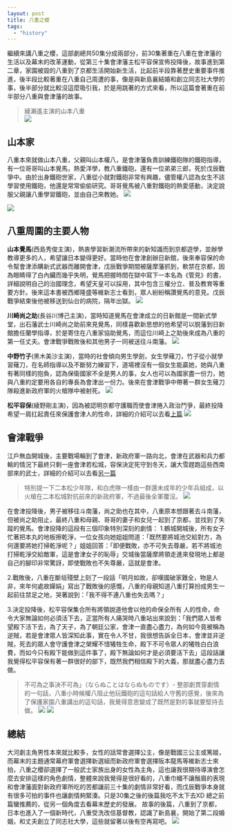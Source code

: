 ```yaml
---
layout: post
title: 八重之櫻
tags: 
  - "history"
---
```


繼續來講八重之櫻，這部劇總共50集分成兩部分，前30集著重在八重在會津藩的生活以及幕末的改革運動，從第三十集會津藩主松平容保宣佈投降後，故事進到第二章，家園被毀的八重到了京都生活開始新生活，比起前半段靠著歷史重要事件推進，後半段比較著重在八重自己周遭的事，像是與新島襄結婚和創立同志社大學的事，後半部分就比較沒這麼吸引我，於是用跳著的方式來看，所以這篇會著重在前半部分八重與會津藩的故事。  
  
  
  
> 綾瀨遙主演的山本八重  
![](https://i.imgur.com/D3YeLos.jpg)

## 山本家
八重本來就做山本八重，父親叫山本權八，是會津藩負責訓練鐵砲隊的鐵砲指導，有一位哥哥叫山本覺馬，熱愛洋學，教八重鐵砲，還有一位弟弟三郎，死於戊辰戰爭中。由於出身鐵砲世家，八重從小就對鐵砲非常有興趣，儘管權八認為女生不該學習使用鐵砲，他還是常常偷偷研究。哥哥覺馬被八重對鐵砲的熱愛感動，決定說服父親讓八重學習鐵砲，並由自己來教她。
![](https://i.imgur.com/2c9He5F.jpg)

![](https://i.imgur.com/8PXYQI2.jpg)


## 八重周圍的主要人物
**山本覺馬**(西島秀俊主演)，熱衷學習新潮流所帶來的新知識而到京都遊學，並辦學教導更多的人，希望讓日本變得更好。當時他在會津創辦日新館，後來奉容保的命令幫會津添購新式武器而離開會津，戊辰戰爭期間被薩摩藩抓到，軟禁在京都，因為眼睛得了白內臟而幾乎失明，覺馬把握時間在獄中寫下一本名為《管見》的書，詳細說明自己的治國理念，希望天皇可以採用，其中包含三權分立、普及教育等重要方針。後來這本書被西鄉隆盛等維新志士看到，眾人紛紛稱讚覺馬的意見。戊辰戰爭結束後他被移送到仙台的病院，隔年出獄。
![](https://i.imgur.com/zg3Wz4s.png)



**川崎尚之助**(長谷川博己主演)，當時知道覺馬在會津成立的日新館是一間新式學堂，出石藩武士川崎尚之助前來見覺馬，同樣喜歡新思想的他希望可以脱藩到日新館擔任蘭學指導，於是寄住在八重家協助覺馬，而這位川崎上之助後來成為八重的第一任丈夫。會津戰爭戰敗後和其他男子一同被送往斗南藩。
![](https://i.imgur.com/EZTDIgN.png)

**中野竹子**(黑木美沙主演)，當時的社會傾向男生學劍，女生學薙刀，竹子從小就學習薙刀，在名師指導以及不斷努力練習下，道場裡沒有一個女生能贏她，她與八重有著同樣的抱負，認為保衛國家不全是男人的事，女人也可以為國家盡一份力，她與八重約定要用各自的專長為會津出一份力。後來在會津戰爭中帶著一群女生薙刀隊殺進新政府軍的火槍隊中被射死。
![](https://i.imgur.com/azZiQO3.jpg)

**松平容保**(綾野剛主演)，因為被認明京都守護職而使會津捲入政治鬥爭，最終投降希望一肩扛起責任來保護會津人的性命，詳細的介紹可以去看[上篇](https://star32134212.github.io/OrangeBlog/2018/08/30/%E6%9C%83%E6%B4%A5%E8%8B%A5%E6%9D%BE%E6%AD%B7%E5%8F%B2%E6%97%85%E8%A1%8C/)
![](https://i.imgur.com/auKZAWO.jpg)

## 會津戰爭
江戶無血開城後，主要戰場輪到了會津，新政府軍一路向北，會津在武器和兵力都輸的情況下最終只剩一座會津若松城，容保決定死守到冬天，讓大雪趕跑這些西南部來的武士，詳細的介紹可以去看[另一篇](https://star32134212.github.io/OrangeBlog/2018/08/30/%E6%9C%83%E6%B4%A5%E8%8B%A5%E6%9D%BE%E6%AD%B7%E5%8F%B2%E6%97%85%E8%A1%8C/)
> 特別提一下二本松少年隊，和白虎隊一樣由一群還未成年的少年兵組成，以火槍在二本松城對抗前來的新政府軍，不過最後全軍覆沒。
![](https://i.imgur.com/vBE2lFT.jpg)
  
在會津投降後，男子被移往斗南藩，尚之助也在其中，八重原本想跟著去斗南藩，但被尚之助阻止，最終八重和母親、哥哥的妻子和女兒一起到了京都，並找到了失蹤的覺馬。會津投降的這段有三個印象特別深刻的劇情：
1.鶴城開城後，所有女子忙著把本丸的地板擦乾淨，一位女孩向她姐姐問道：「既然要將城池交給對方，為何還要將她打掃乾淨呢？」姐姐回答：「即便戰敗，亦不可失去尊嚴，若不將城池打掃乾淨交給敵軍，這是會津女子的恥辱」交城後當薩摩將領走進來發現地上都是自己的腳印非常驚訝，即使戰敗也不失尊嚴，這就是會津。

2.戰敗後，八重在斷垣殘壁上刻了一段話「明月如故，卻嘆國破家難全，物是人非，來年何處故嬋娟」寫出了戰敗後的感慨，八重的母親知道八重打算扮成男生一起前往禁足之地，哭著說到：「我不得不連八重也失去嗎？」

3.決定投降後，松平容保集合所有將領說道他會以他的命保全所有
人的性命，命令大家無論如何必須活下去，正當所有人痛哭時八重站出來說到：「我們眾人皆希望殿下活下去，為了天子，為了朝廷公家，會津一直盡心盡力，為何如今竟被稱為逆賊，若是會津眾人皆深知此事，實在令人不甘，我很想告訴全日本，會津並非逆賊，死去的眾人會守護會津之榮耀不惜犧牲生命，殿下不可令眾人的犧牲白白浪費，而如今只有殿下能做到這件事了，殿下無論如何才是必須要活下去」這段話讓我覺得松平容保有著一群很好的部下，既然我們相信殿下的大義，那就盡心盡力去做。

> 不可為之事決不可為」（ならぬことはならぬものです）- 整部劇貫穿劇情的一句話，八重小時候權八阻止他玩鐵砲的這句話給人守舊的感覺，後來為了保護家園八重講出的這句話，我覺得意思變成了既然是對的事就要堅持去做。
![](https://i.imgur.com/IyZf76k.jpg)
![](https://i.imgur.com/AJvIMkV.jpg)

## 總結
大河劇主角男性本來就比較多，女性的話常會選擇公主，像是戰國三公主或篤姬，而幕末的主題通常幕府軍會選擇新選組而新政府軍會選擇阪本龍馬等維新志士來拍，八重之櫻卻選擇了一般武士家族出身的女性為主角，這也讓我很期待導演會怎麼去安排這樣的角色劇情，整體來說我覺得是很好看的，八重巾幗不讓鬚眉的表現和會津藩面對新政府軍所吃的苦都讓前三十集的劇情非常好看，而戊辰戰爭本身就有很多可拍的事件也讓劇情夠緊湊。只是30集之後的後篇我吃不太下去XD 總之前篇蠻推薦的，從另一個角度去看幕末歷史的發展。
故事的後篇，八重到了京都，日本也進入了一個新時代，八重受洗改信基督教，認識了新島襄，開始了第二段婚姻，和丈夫創立了同志社大學，這些就留著以後有空再寫吧。
![](https://i.imgur.com/qMHLpr0.jpg)








